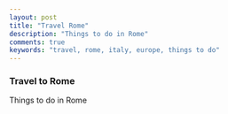 ```yaml
---
layout: post
title: "Travel Rome"
description: "Things to do in Rome"
comments: true
keywords: "travel, rome, italy, europe, things to do"
---
```


### Travel to Rome

Things to do in Rome